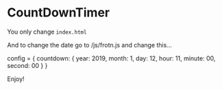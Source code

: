 # CountDownTimer
You only change <code>index.html</code>

And to change the date go to /js/frotn.js and change this...

config = {
    countdown: {
        year: 2019,
        month: 1,
        day: 12,
        hour: 11,
        minute: 00,
        second: 00
    }
}

Enjoy!
